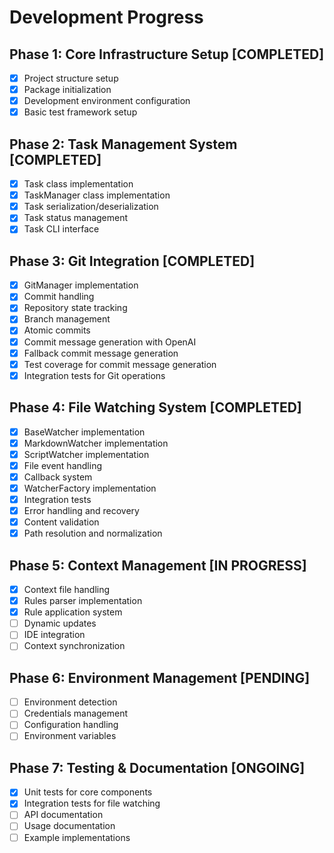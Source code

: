 # Development Progress

## Phase 1: Core Infrastructure Setup [COMPLETED]
- [x] Project structure setup
- [x] Package initialization
- [x] Development environment configuration
- [x] Basic test framework setup

## Phase 2: Task Management System [COMPLETED]
- [x] Task class implementation
- [x] TaskManager class implementation
- [x] Task serialization/deserialization
- [x] Task status management
- [x] Task CLI interface

## Phase 3: Git Integration [COMPLETED]
- [x] GitManager implementation
- [x] Commit handling
- [x] Repository state tracking
- [x] Branch management
- [x] Atomic commits
- [x] Commit message generation with OpenAI
- [x] Fallback commit message generation
- [x] Test coverage for commit message generation
- [x] Integration tests for Git operations

## Phase 4: File Watching System [COMPLETED]
- [x] BaseWatcher implementation
- [x] MarkdownWatcher implementation
- [x] ScriptWatcher implementation
- [x] File event handling
- [x] Callback system
- [x] WatcherFactory implementation
- [x] Integration tests
- [x] Error handling and recovery
- [x] Content validation
- [x] Path resolution and normalization

## Phase 5: Context Management [IN PROGRESS]
- [x] Context file handling
- [x] Rules parser implementation
- [x] Rule application system
- [ ] Dynamic updates
- [ ] IDE integration
- [ ] Context synchronization

## Phase 6: Environment Management [PENDING]
- [ ] Environment detection
- [ ] Credentials management
- [ ] Configuration handling
- [ ] Environment variables

## Phase 7: Testing & Documentation [ONGOING]
- [x] Unit tests for core components
- [x] Integration tests for file watching
- [ ] API documentation
- [ ] Usage documentation
- [ ] Example implementations
